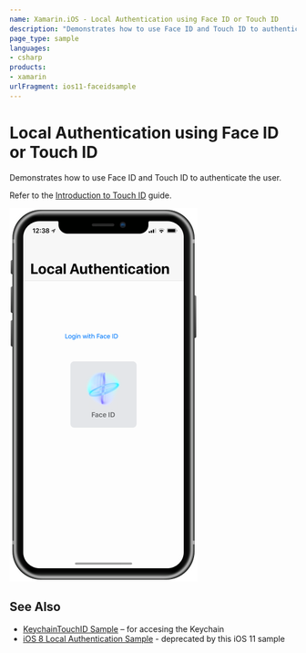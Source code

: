 ```yaml
---
name: Xamarin.iOS - Local Authentication using Face ID or Touch ID
description: "Demonstrates how to use Face ID and Touch ID to authenticate the user. Refer to the Introduction to Touch ID guide #ios11"
page_type: sample
languages:
- csharp
products:
- xamarin
urlFragment: ios11-faceidsample
---
```

# Local Authentication using Face ID or Touch ID

Demonstrates how to use Face ID and Touch ID to authenticate the user.

Refer to the [Introduction to Touch ID](https://developer.xamarin.com/guides/ios/platform_features/introduction_to_touchid/) guide.

![iPhone X showing Face ID processing](Screenshots/faceid-sml.png)

## See Also

* [KeychainTouchID Sample](https://developer.xamarin.com/samples/monotouch/ios8/KeychainTouchID/) – for accesing the Keychain 
* [iOS 8 Local Authentication Sample](https://github.com/xamarin/ios-samples/tree/master/StoryboardTable_LocalAuthentication) - deprecated by this iOS 11 sample